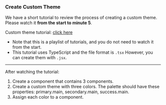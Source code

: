 ### Create Custom Theme

We have a short tutorial to review the process of creating a custom theme. Please watch it **from the start to minute 5**.

Custom theme tutorial: [click here](https://youtu.be/ZyQlpX7lCRE?si=0CZeitjbg04FMO6U)

- Note that this is a playlist of tutorials, and you do not need to watch it from the start.
- This tutorial uses TypeScript and the file format is `.tsx` However, you can create them with `.jsx`.

---

After watching the tutorial:

1. Create a component that contains 3 <Box> components.
2. Create a custom theme with three colors. The palette should have these properties: primary.main, secondary.main, success.main.
3. Assign each color to a <Box> component.
